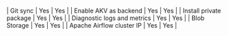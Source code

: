 | Git sync                     | Yes | Yes |
| Enable AKV as backend        | Yes | Yes |
| Install private package      | Yes | Yes |
| Diagnostic logs and metrics  | Yes | Yes |
| Blob Storage                 | Yes | Yes |
| Apache Airflow cluster IP    | Yes | Yes |